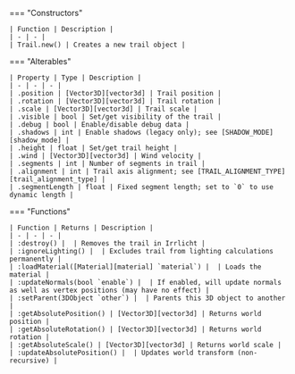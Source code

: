 === "Constructors"

    | Function | Description |
    | - | - |
    | Trail.new() | Creates a new trail object |

=== "Alterables"

    | Property | Type | Description |
    | - | - | - |
    | .position | [Vector3D][vector3d] | Trail position |
    | .rotation | [Vector3D][vector3d] | Trail rotation |
    | .scale | [Vector3D][vector3d] | Trail scale |
    | .visible | bool | Set/get visibility of the trail |
    | .debug | bool | Enable/disable debug data |
    | .shadows | int | Enable shadows (legacy only); see [SHADOW_MODE][shadow_mode] |
    | .height | float | Set/get trail height |
    | .wind | [Vector3D][vector3d] | Wind velocity |
    | .segments | int | Number of segments in trail |
    | .alignment | int | Trail axis alignment; see [TRAIL_ALIGNMENT_TYPE][trail_alignment_type] |
    | .segmentLength | float | Fixed segment length; set to `0` to use dynamic length |

=== "Functions"

    | Function | Returns | Description |
    | - | - | - |
    | :destroy() |  | Removes the trail in Irrlicht |
    | :ignoreLighting() |  | Excludes trail from lighting calculations permanently |
    | :loadMaterial([Material][material] `material`) |  | Loads the material |
    | :updateNormals(bool `enable`) |  | If enabled, will update normals as well as vertex positions (may have no effect) |
    | :setParent(3DObject `other`) |  | Parents this 3D object to another |
    | :getAbsolutePosition() | [Vector3D][vector3d] | Returns world position |
    | :getAbsoluteRotation() | [Vector3D][vector3d] | Returns world rotation |
    | :getAbsoluteScale() | [Vector3D][vector3d] | Returns world scale |
    | :updateAbsolutePosition() |  | Updates world transform (non-recursive) |

[shadow_mode]: https://darttheg.github.io/LimeAPI/api/structs.html#shadow_mode
[trail_alignment_type]: https://darttheg.github.io/LimeAPI/api/structs.html#trail_alignment_type

[vector2d]: https://darttheg.github.io/LimeAPI/api/classes/vector2d.html
[vector3d]: https://darttheg.github.io/LimeAPI/api/classes/vector3d.html
[vector4d]: https://darttheg.github.io/LimeAPI/api/classes/vector4d.html
[material]: https://darttheg.github.io/LimeAPI/api/classes/3d/material.html